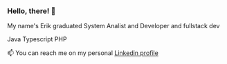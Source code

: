 ### Hello, there! :mage:

My name's Erik graduated System Analist and Developer and fullstack dev

Java
Typescript
PHP

📫 You can reach me on my personal [Linkedin profile](https://www.linkedin.com/in/erik-natan-moreira-santos-983865195/)

<!--
**FueledByRage/FueledByRage** is a ✨ _special_ ✨ repository because its `README.md` (this file) appears on your GitHub profile.

Here are some ideas to get you started:

- 🔭 I’m currently working on ...
- 🌱 I’m currently learning ...
- 👯 I’m looking to collaborate on ...
- 🤔 I’m looking for help with ...
- 💬 Ask me about ...
- 📫 How to reach me: ...
- 😄 Pronouns: ...
- ⚡ Fun fact: ...
-->
